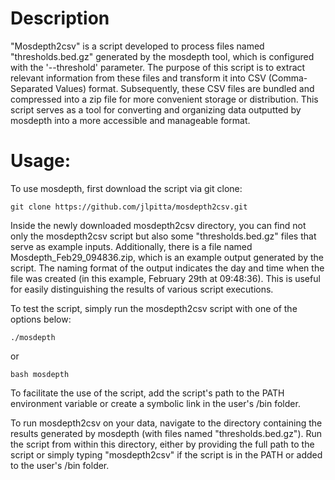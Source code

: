 # Description
"Mosdepth2csv" is a script developed to process files named "thresholds.bed.gz" generated by the mosdepth tool, which is configured with the '--threshold' parameter. The purpose of this script is to extract relevant information from these files and transform it into CSV (Comma-Separated Values) format. Subsequently, these CSV files are bundled and compressed into a zip file for more convenient storage or distribution. This script serves as a tool for converting and organizing data outputted by mosdepth into a more accessible and manageable format.

# Usage:

To use mosdepth, first download the script via git clone:
```
git clone https://github.com/jlpitta/mosdepth2csv.git
```

Inside the newly downloaded mosdepth2csv directory, you can find not only the mosdepth2csv script but also some "thresholds.bed.gz" files that serve as example inputs. Additionally, there is a file named Mosdepth_Feb29_094836.zip, which is an example output generated by the script. The naming format of the output indicates the day and time when the file was created (in this example, February 29th at 09:48:36). This is useful for easily distinguishing the results of various script executions.

To test the script, simply run the mosdepth2csv script with one of the options below:
```
./mosdepth
```
or
```
bash mosdepth
```
To facilitate the use of the script, add the script's path to the PATH environment variable or create a symbolic link in the user's /bin folder.

To run mosdepth2csv on your data, navigate to the directory containing the results generated by mosdepth (with files named "thresholds.bed.gz"). Run the script from within this directory, either by providing the full path to the script or simply typing "mosdepth2csv" if the script is in the PATH or added to the user's /bin folder.

